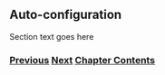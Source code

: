 ## Auto-configuration

Section text goes here

<!-- Link lines generated automatically; do not delete -->
### [<ins>Previous</ins>](Layer%202%20functions.md) [<ins>Next</ins>](Managed%20configuration.md) [<ins>Chapter Contents</ins>](2.%20IPv6%20Basic%20Technology.md)